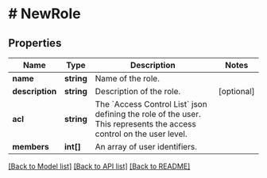 # # NewRole

## Properties

Name | Type | Description | Notes
------------ | ------------- | ------------- | -------------
**name** | **string** | Name of the role. | 
**description** | **string** | Description of the role. | [optional] 
**acl** | **string** | The &#x60;Access Control List&#x60; json defining the role of the user. This represents the access control on the user level. | 
**members** | **int[]** | An array of user identifiers. | 

[[Back to Model list]](../../README.md#documentation-for-models) [[Back to API list]](../../README.md#documentation-for-api-endpoints) [[Back to README]](../../README.md)


